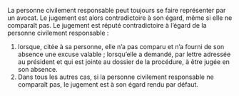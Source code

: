 La personne civilement responsable peut toujours se faire représenter par un avocat. Le jugement est alors contradictoire à son égard, même si elle ne comparaît pas.
Le jugement est réputé contradictoire à l’égard de la personne civilement responsable :
1. lorsque, citée à sa personne, elle n’a pas comparu et n’a fourni de son absence une excuse valable ; lorsqu’elle a demandé, par lettre adressée au président et qui est jointe au dossier de la procédure, à être jugée en son absence.
2. Dans tous les autres cas, si la personne civilement responsable ne comparaît pas, le jugement est à son égard rendu par défaut.